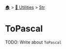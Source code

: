 <!--startTocHeader-->
[🏠](../../README.md) > [🔧 Utilities](../README.md) > [Str](README.md)
# ToPascal
<!--endTocHeader-->

TODO: Write about `ToPascal`

<!--startTocSubTopic-->
<!--endTocSubTopic-->
